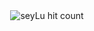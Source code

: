 <div align="center">
    <img src="https://moe-counter.seylu.repl.co/get/@:seylu?theme=asoul" alt="seyLu hit count">
</div>
